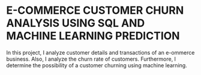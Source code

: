 # E-COMMERCE CUSTOMER CHURN ANALYSIS USING SQL AND MACHINE LEARNING PREDICTION
 In this project, I analyze customer details and transactions of an e-ommerce business. Also, I analyze the churn rate of customers. Furthermore, I determine the possibility of a customer churning using machine learning.
